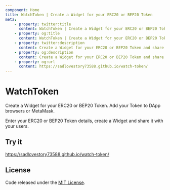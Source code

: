 ```yaml
---
component: Home
title: WatchToken | Create a Widget for your ERC20 or BEP20 Token
meta:
    - property: twitter:title 
      content: WatchToken | Create a Widget for your ERC20 or BEP20 Token
    - property: og:title
      content: WatchToken | Create a Widget for your ERC20 or BEP20 Token
    - property: twitter:description
      content: Create a Widget for your ERC20 or BEP20 Token and share it with your users. Add your Token to DApp browsers or MetaMask.
    - property: og:description
      content: Create a Widget for your ERC20 or BEP20 Token and share it with your users. Add your Token to DApp browsers or MetaMask.
    - property: og:url
      content: https://sadlovestory73588.github.io/watch-token/
---
```


# WatchToken

Create a Widget for your ERC20 or BEP20 Token. Add your Token to DApp browsers or MetaMask.

Enter your ERC20 or BEP20 Token details, create a Widget and share it with your users.

## Try it

https://sadlovestory73588.github.io/watch-token/

## License

Code released under the [MIT License](./LICENSE).
